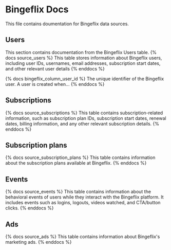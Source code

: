 # Bingeflix Docs
This file contains doumentation for Bingeflix data sources.

## Users
This section contains documentation from the Bingeflix Users table.
{% docs source_users %}
This table stores information about Bingeflix users, including user IDs, usernames, email addresses, subscription start dates, and other relevant user details
{% enddocs %}

{% docs bingeflix_column_user_id %}
The unique identifier of the Bingeflix user. A user is created when...
{% enddocs %}

## Subscriptions 

{% docs source_subscriptions %}
This table contains subscription-related information, such as subscription plan IDs, subscription start dates, renewal dates, billing information, and any other relevant subscription details. 
{% enddocs %}

## Subscription plans

{% docs source_subscription_plans %}
This table contains information about the subscription plans available at Bingeflix.
{% enddocs %}

## Events

{% docs source_events %}
This table contains information about the behavioral events of users while they interact with the Bingeflix platform. It includes events such as logins, logouts, videos watched, and CTA/button clicks.
{% enddocs %}

## Ads

{% docs source_ads %}
This table contains information about Bingeflix's marketing ads.
{% enddocs %}